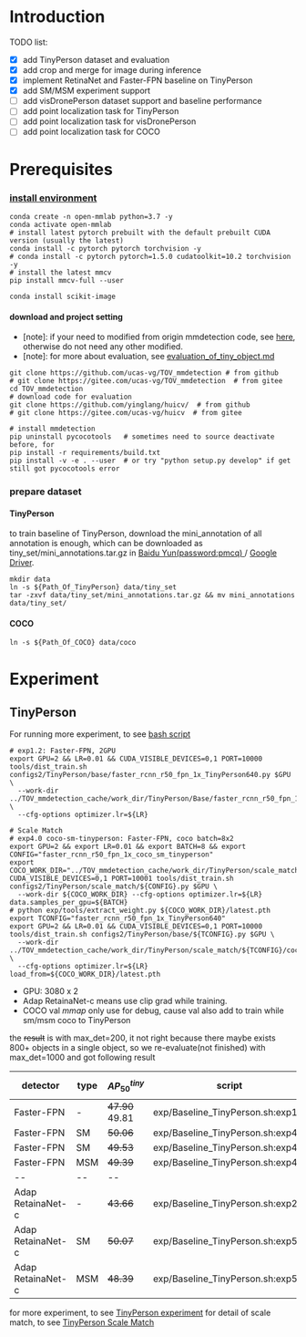 # Introduction

TODO list:

- [x] add TinyPerson dataset and evaluation
- [x] add crop and merge for image during inference
- [x] implement RetinaNet and Faster-FPN baseline on TinyPerson
- [x] add SM/MSM experiment support
- [ ] add visDronePerson dataset support and baseline performance
- [ ] add point localization task for TinyPerson
- [ ] add point localization task for visDronePerson
- [ ] add point localization task for COCO

# Prerequisites

### [install environment](./docs/install.md>)
```
conda create -n open-mmlab python=3.7 -y
conda activate open-mmlab
# install latest pytorch prebuilt with the default prebuilt CUDA version (usually the latest)
conda install -c pytorch pytorch torchvision -y
# conda install -c pytorch pytorch=1.5.0 cudatoolkit=10.2 torchvision -y
# install the latest mmcv
pip install mmcv-full --user
```

```
conda install scikit-image
```

#### download and project setting


- [note]: if your need to modified from origin mmdetection code, see [here](docs/tov/code_modify.md), otherwise do not need any other modified.
- [note]: for more about evaluation, see [evaluation_of_tiny_object.md](docs/tov/evaluation_of_tiny_object.md)

```shell script
git clone https://github.com/ucas-vg/TOV_mmdetection # from github
# git clone https://gitee.com/ucas-vg/TOV_mmdetection  # from gitee
cd TOV_mmdetection
# download code for evaluation
git clone https://github.com/yinglang/huicv/  # from github
# git clone https://gitee.com/ucas-vg/huicv  # from gitee

# install mmdetection
pip uninstall pycocotools   # sometimes need to source deactivate before, for 
pip install -r requirements/build.txt
pip install -v -e . --user  # or try "python setup.py develop" if get still got pycocotools error
```

### prepare dataset
#### TinyPerson

to train baseline of TinyPerson, download the mini_annotation of all annotation is enough, 
which can be downloaded as tiny_set/mini_annotations.tar.gz in [Baidu Yun(password:pmcq) ](https://pan.baidu.com/s/1kkugS6y2vT4IrmEV_2wtmQ)/
[Google Driver](https://drive.google.com/open?id=1KrH9uEC9q4RdKJz-k34Q6v5hRewU5HOw).

```
mkdir data
ln -s ${Path_Of_TinyPerson} data/tiny_set
tar -zxvf data/tiny_set/mini_annotations.tar.gz && mv mini_annotations data/tiny_set/
```

#### COCO

```
ln -s ${Path_Of_COCO} data/coco
```

# Experiment
## TinyPerson

For running more experiment, to see [bash script](configs2/TinyPerson/base/Baseline_TinyPerson.sh)

```shell script
# exp1.2: Faster-FPN, 2GPU
export GPU=2 && LR=0.01 && CUDA_VISIBLE_DEVICES=0,1 PORT=10000 tools/dist_train.sh configs2/TinyPerson/base/faster_rcnn_r50_fpn_1x_TinyPerson640.py $GPU \
  --work-dir ../TOV_mmdetection_cache/work_dir/TinyPerson/Base/faster_rcnn_r50_fpn_1x_TinyPerson640/old640x512_lr${LR}_1x_${GPU}g/ \
  --cfg-options optimizer.lr=${LR}

# Scale Match
# exp4.0 coco-sm-tinyperson: Faster-FPN, coco batch=8x2
export GPU=2 && export LR=0.01 && export BATCH=8 && export CONFIG="faster_rcnn_r50_fpn_1x_coco_sm_tinyperson"
export COCO_WORK_DIR="../TOV_mmdetection_cache/work_dir/TinyPerson/scale_match/${CONFIG}/lr${LR}_1x_${BATCH}b${GPU}g/"
CUDA_VISIBLE_DEVICES=0,1 PORT=10001 tools/dist_train.sh configs2/TinyPerson/scale_match/${CONFIG}.py $GPU \
  --work-dir ${COCO_WORK_DIR} --cfg-options optimizer.lr=${LR} data.samples_per_gpu=${BATCH}
# python exp/tools/extract_weight.py ${COCO_WORK_DIR}/latest.pth
export TCONFIG="faster_rcnn_r50_fpn_1x_TinyPerson640"
export GPU=2 && LR=0.01 && CUDA_VISIBLE_DEVICES=0,1 PORT=10000 tools/dist_train.sh configs2/TinyPerson/base/${TCONFIG}.py $GPU \
  --work-dir ../TOV_mmdetection_cache/work_dir/TinyPerson/scale_match/${TCONFIG}/cocosm_old640x512_lr${LR}_1x_${GPU}g/ \
  --cfg-options optimizer.lr=${LR} load_from=${COCO_WORK_DIR}/latest.pth
```

- GPU: 3080 x 2
- Adap RetainaNet-c means use clip grad while training.
- COCO val $mmap$ only use for debug, cause val also add to train while sm/msm coco to TinyPerson

the ~~result~~ is with max_det=200, it not right because there maybe exists 800+ objects in a single object, so we re-evaluate(not finished) with max_det=1000 and got following result

detector | type | $AP_{50}^{tiny}$| script | COCO200 val $mmap$ | coco batch/lr
--- | --- | ---| ---| ---| ---
Faster-FPN | - |  ~~47.90~~<br/>49.81 | exp/Baseline_TinyPerson.sh:exp1.2 | - | -
Faster-FPN | SM | ~~50.06~~<br/> | exp/Baseline_TinyPerson.sh:exp4.0 | 18.9 | 8x2/0.01
Faster-FPN | SM | ~~49.53~~<br/> | exp/Baseline_TinyPerson.sh:exp4.1 | 18.5 | 4x2/0.01
Faster-FPN | MSM | ~~49.39~~<br/> | exp/Baseline_TinyPerson.sh:exp4.2 | 12.1 | 4x2/0.01
--| --| --
Adap RetainaNet-c | -   | ~~43.66~~<br/> | exp/Baseline_TinyPerson.sh:exp2.3 | - | -
Adap RetainaNet-c | SM  | ~~50.07~~<br/> | exp/Baseline_TinyPerson.sh:exp5.1 | 19.6 | 4x2/0.01
Adap RetainaNet-c | MSM | ~~48.39~~<br/> | exp/Baseline_TinyPerson.sh:exp5.2 | 12.9 | 4x2/0.01

for more experiment, to see [TinyPerson experiment](configs2/TinyPerson/TinyPerson.md)
for detail of scale match, to see [TinyPerson Scale Match](configs2/TinyPerson/scale_match/ScaleMatch.md)


